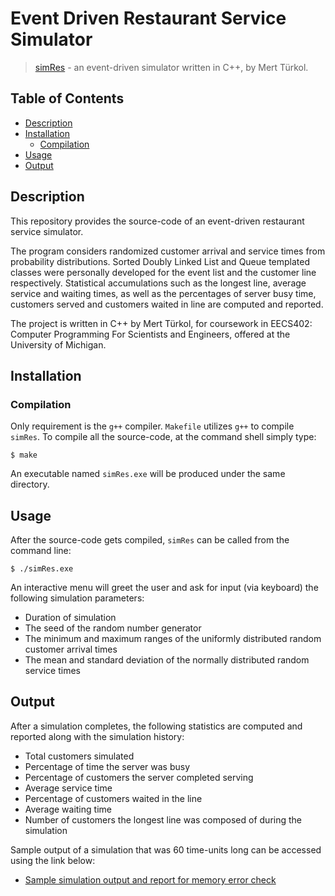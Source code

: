 # Event Driven Restaurant Service Simulator

> [simRes](doc/eventDrivenRestaurantSim_EndTime_60_output.pdf) - an event-driven simulator 
> written in C++, by Mert Türkol.

## Table of Contents

<!-- vim-markdown-toc GFM -->

* [Description](#description)
* [Installation](#installation)
    * [Compilation](#compilation)
* [Usage](#usage)
* [Output](#output)

<!-- vim-markdown-toc -->

## Description

This repository provides the source-code of an event-driven restaurant service 
simulator. 

The program considers randomized customer arrival and service 
times from probability distributions. Sorted Doubly Linked List and Queue 
templated classes were personally developed for the event list and the customer 
line respectively. Statistical accumulations such as the longest line, average 
service and waiting times, as well as the percentages of server busy time, 
customers served and customers waited in line are computed and reported. 

The project is written in C++ by Mert Türkol, for coursework in EECS402: 
Computer Programming For Scientists and Engineers, offered at the University of 
Michigan.

## Installation

### Compilation

Only requirement is the `g++` compiler. `Makefile` utilizes `g++` to compile 
`simRes`. To compile all the source-code, at the command shell simply type:

```
$ make
```

An executable named `simRes.exe` will be produced under the same directory.

## Usage

After the source-code gets compiled, `simRes` can be called from the command line: 

```
$ ./simRes.exe
```

An interactive menu will greet the user and ask for input (via keyboard) the 
following simulation parameters:
  * Duration of simulation
  * The seed of the random number generator
  * The minimum and maximum ranges of the uniformly distributed random customer arrival times
  * The mean and standard deviation of the normally distributed random service times

## Output

After a simulation completes, the following statistics are computed and reported 
along with the simulation history:
  * Total customers simulated
  * Percentage of time the server was busy
  * Percentage of customers the server completed serving
  * Average service time
  * Percentage of customers waited in the line
  * Average waiting time
  * Number of customers the longest line was composed of during the simulation
  
Sample output of a simulation that was 60 time-units long can be accessed using the link below:   
  * [Sample simulation output and report for memory error check](doc/eventDrivenRestaurantSim_EndTime_60_output.pdf)  